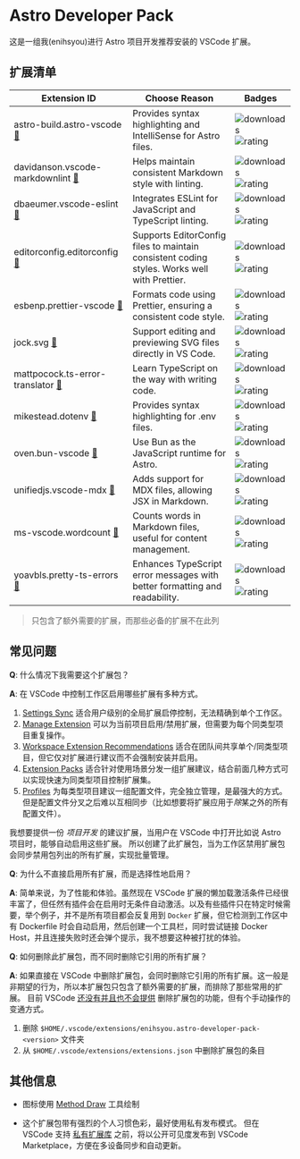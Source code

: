 # Astro Developer Pack

这是一组我(enihsyou)进行 Astro 项目开发推荐安装的 VSCode 扩展。

## 扩展清单

<!-- EXTENSIONS_TABLE_START -->
| Extension ID                                                                                                            | Choose Reason                                                                               | Badges                                                                                                                                                                                 |
| ----------------------------------------------------------------------------------------------------------------------- | ------------------------------------------------------------------------------------------- | -------------------------------------------------------------------------------------------------------------------------------------------------------------------------------------- |
| astro-build.astro-vscode [🔗](https://marketplace.visualstudio.com/items?itemName=astro-build.astro-vscode)             | Provides syntax highlighting and IntelliSense for Astro files.                              | ![downloads](https://img.shields.io/vscode-marketplace/d/astro-build.astro-vscode.svg) ![rating](https://img.shields.io/vscode-marketplace/r/astro-build.astro-vscode.svg)             |
| davidanson.vscode-markdownlint [🔗](https://marketplace.visualstudio.com/items?itemName=davidanson.vscode-markdownlint) | Helps maintain consistent Markdown style with linting.                                      | ![downloads](https://img.shields.io/vscode-marketplace/d/davidanson.vscode-markdownlint.svg) ![rating](https://img.shields.io/vscode-marketplace/r/davidanson.vscode-markdownlint.svg) |
| dbaeumer.vscode-eslint [🔗](https://marketplace.visualstudio.com/items?itemName=dbaeumer.vscode-eslint)                 | Integrates ESLint for JavaScript and TypeScript linting.                                    | ![downloads](https://img.shields.io/vscode-marketplace/d/dbaeumer.vscode-eslint.svg) ![rating](https://img.shields.io/vscode-marketplace/r/dbaeumer.vscode-eslint.svg)                 |
| editorconfig.editorconfig [🔗](https://marketplace.visualstudio.com/items?itemName=editorconfig.editorconfig)           | Supports EditorConfig files to maintain consistent coding styles. Works well with Prettier. | ![downloads](https://img.shields.io/vscode-marketplace/d/editorconfig.editorconfig.svg) ![rating](https://img.shields.io/vscode-marketplace/r/editorconfig.editorconfig.svg)           |
| esbenp.prettier-vscode [🔗](https://marketplace.visualstudio.com/items?itemName=esbenp.prettier-vscode)                 | Formats code using Prettier, ensuring a consistent code style.                              | ![downloads](https://img.shields.io/vscode-marketplace/d/esbenp.prettier-vscode.svg) ![rating](https://img.shields.io/vscode-marketplace/r/esbenp.prettier-vscode.svg)                 |
| jock.svg [🔗](https://marketplace.visualstudio.com/items?itemName=jock.svg)                                             | Support editing and previewing SVG files directly in VS Code.                               | ![downloads](https://img.shields.io/vscode-marketplace/d/jock.svg.svg) ![rating](https://img.shields.io/vscode-marketplace/r/jock.svg.svg)                                             |
| mattpocock.ts-error-translator [🔗](https://marketplace.visualstudio.com/items?itemName=mattpocock.ts-error-translator) | Learn TypeScript on the way with writing code.                                              | ![downloads](https://img.shields.io/vscode-marketplace/d/mattpocock.ts-error-translator.svg) ![rating](https://img.shields.io/vscode-marketplace/r/mattpocock.ts-error-translator.svg) |
| mikestead.dotenv [🔗](https://marketplace.visualstudio.com/items?itemName=mikestead.dotenv)                             | Provides syntax highlighting for .env files.                                                | ![downloads](https://img.shields.io/vscode-marketplace/d/mikestead.dotenv.svg) ![rating](https://img.shields.io/vscode-marketplace/r/mikestead.dotenv.svg)                             |
| oven.bun-vscode [🔗](https://marketplace.visualstudio.com/items?itemName=oven.bun-vscode)                               | Use Bun as the JavaScript runtime for Astro.                                                | ![downloads](https://img.shields.io/vscode-marketplace/d/oven.bun-vscode.svg) ![rating](https://img.shields.io/vscode-marketplace/r/oven.bun-vscode.svg)                               |
| unifiedjs.vscode-mdx [🔗](https://marketplace.visualstudio.com/items?itemName=unifiedjs.vscode-mdx)                     | Adds support for MDX files, allowing JSX in Markdown.                                       | ![downloads](https://img.shields.io/vscode-marketplace/d/unifiedjs.vscode-mdx.svg) ![rating](https://img.shields.io/vscode-marketplace/r/unifiedjs.vscode-mdx.svg)                     |
| ms-vscode.wordcount [🔗](https://marketplace.visualstudio.com/items?itemName=ms-vscode.wordcount)                       | Counts words in Markdown files, useful for content management.                              | ![downloads](https://img.shields.io/vscode-marketplace/d/ms-vscode.wordcount.svg) ![rating](https://img.shields.io/vscode-marketplace/r/ms-vscode.wordcount.svg)                       |
| yoavbls.pretty-ts-errors [🔗](https://marketplace.visualstudio.com/items?itemName=yoavbls.pretty-ts-errors)             | Enhances TypeScript error messages with better formatting and readability.                  | ![downloads](https://img.shields.io/vscode-marketplace/d/yoavbls.pretty-ts-errors.svg) ![rating](https://img.shields.io/vscode-marketplace/r/yoavbls.pretty-ts-errors.svg)             |
<!-- EXTENSIONS_TABLE_END -->

> 只包含了额外需要的扩展，而那些必备的扩展不在此列

## 常见问题

**Q**: 什么情况下我需要这个扩展包？

**A**: 在 VSCode 中控制工作区启用哪些扩展有多种方式。

1. [Settings Sync](https://code.visualstudio.com/docs/configure/settings-sync) 适合用户级别的全局扩展启停控制，无法精确到单个工作区。
2. [Manage Extension](https://code.visualstudio.com/docs/configure/extensions/extension-marketplace#_disable-an-extension) 可以为当前项目启用/禁用扩展，但需要为每个同类型项目重复操作。
3. [Workspace Extension Recommendations](https://code.visualstudio.com/docs/editor/extension-marketplace#_workspace-recommended-extensions) 适合在团队间共享单个/同类型项目，但它仅对扩展进行建议而不会强制安装并启用。
4. [Extension Packs](https://code.visualstudio.com/api/references/extension-manifest#extension-packs) 适合针对使用场景分发一组扩展建议，结合前面几种方式可以实现快速为同类型项目控制扩展集。
5. [Profiles](https://code.visualstudio.com/docs/configure/profiles) 为每类型项目建议一组配置文件，完全独立管理，是最强大的方式。但是配置文件分叉之后难以互相同步（比如想要将扩展应用于*除*某之外的所有配置文件）。

我想要提供一份 *项目开发* 的建议扩展，当用户在 VSCode 中打开比如说 Astro 项目时，能够自动启用这些扩展。
所以创建了此扩展包，当为工作区禁用扩展包会同步禁用包列出的所有扩展，实现批量管理。

**Q**: 为什么不直接启用所有扩展，而是选择性地启用？

**A**: 简单来说，为了性能和体验。虽然现在 VSCode 扩展的懒加载激活条件已经很丰富了，但任然有插件会在启用时无条件自动激活。以及有些插件只在特定时候需要，举个例子，并不是所有项目都会反复用到 `Docker` 扩展，但它检测到工作区中有 Dockerfile 时会自动启用，然后创建一个工具栏，同时尝试链接 Docker Host，并且连接失败时还会弹个提示，我不想要这种被打扰的体验。

**Q**: 如何删除此扩展包，而不同时删除它引用的所有扩展？

**A**: 如果直接在 VSCode 中删除扩展包，会同时删除它引用的所有扩展。这一般是非期望的行为，所以本扩展包只包含了额外需要的扩展，而排除了那些常用的扩展。
目前 VSCode [还没有并且也不会提供](https://github.com/microsoft/vscode/issues/169109) 删除扩展包的功能，但有个手动操作的变通方式。

1. 删除 `$HOME/.vscode/extensions/enihsyou.astro-developer-pack-<version>` 文件夹
2. 从 `$HOME/.vscode/extensions/extensions.json` 中删除扩展包的条目

## 其他信息

- 图标使用 [Method Draw](https://github.com/methodofaction/Method-Draw) 工具绘制

- 这个扩展包带有强烈的个人习惯色彩，最好使用私有发布模式。
但在 VSCode 支持 [私有扩展库](https://github.com/microsoft/vscode/issues/21839) 之前，将以公开可见度发布到 VSCode Marketplace，方便在多设备同步和自动更新。

